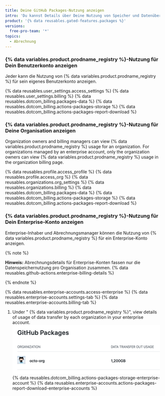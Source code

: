 ```yaml
---
title: Deine GitHub Packages-Nutzung anzeigen
intro: 'Du kannst Details über Deine Nutzung von Speicher und Datenübertragung für {% data variables.product.prodname_registry %} anzeigen.'
product: '{% data reusables.gated-features.packages %}'
versions:
  free-pro-team: '*'
topics:
  - Abrechnung
---
```


### {% data variables.product.prodname_registry %}-Nutzung für Dein Benutzerkonto anzeigen

Jeder kann die Nutzung von {% data variables.product.prodname_registry %} für sein eigenes Benutzerkonto anzeigen.

{% data reusables.user_settings.access_settings %}
{% data reusables.user_settings.billing %}
{% data reusables.dotcom_billing.packages-data %}
{% data reusables.dotcom_billing.actions-packages-storage %}
{% data reusables.dotcom_billing.actions-packages-report-download %}

### {% data variables.product.prodname_registry %}-Nutzung für Deine Organisation anzeigen

Organization owners and billing managers can view {% data variables.product.prodname_registry %} usage for an organization. For organizations managed by an enterprise account, only the organization owners can view {% data variables.product.prodname_registry %} usage in the organization billing page.

{% data reusables.profile.access_profile %}
{% data reusables.profile.access_org %}
{% data reusables.organizations.org_settings %}
{% data reusables.organizations.billing %}
{% data reusables.dotcom_billing.packages-data %}
{% data reusables.dotcom_billing.actions-packages-storage %}
{% data reusables.dotcom_billing.actions-packages-report-download %}

### {% data variables.product.prodname_registry %}-Nutzung für Dein Enterprise-Konto anzeigen

Enterprise-Inhaber und Abrechnungsmanager können die Nutzung von {% data variables.product.prodname_registry %} für ein Enterprise-Konto anzeigen.

{% note %}

**Hinweis:** Abrechnungsdetails für Enterprise-Konten fassen nur die Datenspeichernutzung pro Organisation zusammen. {% data reusables.github-actions.enterprise-billing-details %}

{% endnote %}

{% data reusables.enterprise-accounts.access-enterprise %}
{% data reusables.enterprise-accounts.settings-tab %}
{% data reusables.enterprise-accounts.billing-tab %}
1. Under "
{% data variables.product.prodname_registry %}", view details of usage of data transfer by each organization in your enterprise account.
  ![Details zur Nutzung der Datenübertragung](/assets/images/help/billing/packages-data-enterprise.png)
{% data reusables.dotcom_billing.actions-packages-storage-enterprise-account %}
{% data reusables.enterprise-accounts.actions-packages-report-download-enterprise-accounts %}
